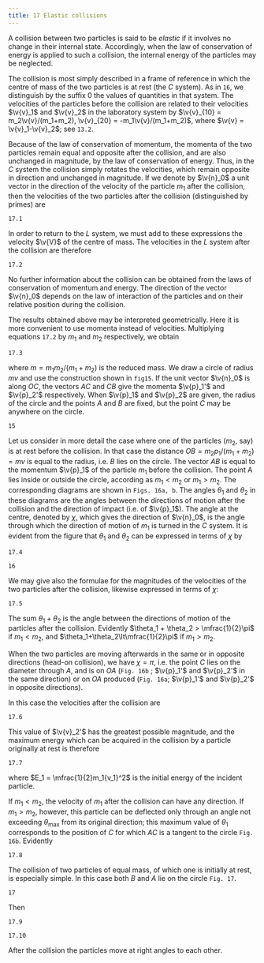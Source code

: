```yaml
---
title: 17 Elastic collisions
---
```


A collision between two particles is said to be *elastic* if it involves no change in their internal state. Accordingly, when the law of conservation of energy is applied to such a collision, the internal energy of the particles may be neglected.

The collision is most simply described in a frame of reference in which the centre of mass of the two particles is at rest (the $C$ system). As in `16`, we distinguish by the suffix $0$ the values of quantities in that system. The velocities of the particles before the collision are related to their velocities $\v{v}_1$ and $\v{v}_2$ in the laboratory system by $\v{v}_{10} = m_2\v{v}/(m_1+m_2), \v{v}_{20} = -m_1\v{v}/(m_1+m_2)$, where $\v{v} = \v{v}_1-\v{v}_2$; see `13.2`.

Because of the law of conservation of momentum, the momenta of the two particles remain equal and opposite after the collision, and are also unchanged in magnitude, by the law of conservation of energy. Thus, in the $C$ system the collision simply rotates the velocities, which remain opposite in direction and unchanged in magnitude. If we denote by $\v{n}_0$ a unit vector in the direction of the velocity of the particle $m_1$ after the collision, then the velocities of the two particles after the collision (distinguished by primes) are

```load
17.1
```

In order to return to the $L$ system, we must add to these expressions the velocity $\v{V}$ of the centre of mass. The velocities in the $L$ system after the collision are therefore

```load
17.2
```

No further information about the collision can be obtained from the laws of conservation of momentum and energy. The direction of the vector $\v{n}_0$ depends on the law of interaction of the particles and on their relative position during the collision.

The results obtained above may be interpreted geometrically. Here it is more convenient to use momenta instead of velocities. Multiplying equations `17.2` by $m_1$ and $m_2$ respectively, we obtain

```load
17.3
```

where $m = m_1m_2/(m_1+m_2)$ is the reduced mass. We draw a circle of radius $mv$ and use the construction shown in `fig15`. If the unit vector $\v{n}_0$ is along $OC$, the vectors $AC$ and $CB$ give the momenta $\v{p}_1'$ and $\v{p}_2'$ respectively.  When $\v{p}_1$ and $\v{p}_2$ are given, the radius of the circle and the points $A$ and $B$ are fixed, but the point $C$ may be anywhere on the circle.

```fig
15
```

Let us consider in more detail the case where one of the particles ($m_2$, say) is at rest before the collision. In that case the distance $OB = m_2p_1/(m_1+m_2) = mv$ is equal to the radius, i.e. $B$ lies on the circle. The vector $AB$ is equal to the momentum $\v{p}_1$ of the particle $m_1$ before the collision. The point A lies inside or outside the circle, according as $m_1\lt m_2$ or $m_1\gt m_2$. The corresponding diagrams are shown in `Figs. 16a, b`. The angles $\theta_1$ and $\theta_2$ in these diagrams are the angles between the directions of motion after the collision and the direction of impact (i.e. of $\v{p}_1$). The angle at the centre, denoted by $\chi$, which gives the direction of $\v{n}_0$, is the angle through which the direction of motion of $m_1$ is turned in the $C$ system. It is evident from the figure that $\theta_1$ and $\theta_2$ can be expressed in terms of $\chi$ by

```load
17.4
```

```fig
16
```

We may give also the formulae for the magnitudes of the velocities of the two particles after the collision, likewise expressed in terms of $\chi$:

```load
17.5
```

The sum $\theta_1 + \theta_2$ is the angle between the directions of motion of the particles after the collision. Evidently $\theta_1 + \theta_2 > \mfrac{1}{2}\pi$ if $m_1\lt m_2$, and $\theta_1+\theta_2\lt\mfrac{1}{2}\pi$ if $m_1\gt m_2$.

When the two particles are moving afterwards in the same or in opposite directions (head-on collision), we have $\chi=\pi$, i.e. the point $C$ lies on the diameter through $A$, and is on $OA$ (`Fig. 16b` ; $\v{p}_1'$ and $\v{p}_2'$ in the same direction) or on $OA$ produced (`Fig. 16a`; $\v{p}_1'$ and $\v{p}_2'$ in opposite directions).

In this case the velocities after the collision are

```load
17.6
```

This value of $\v{v}_2'$ has the greatest possible magnitude, and the maximum energy which can be acquired in the collision by a particle originally at rest is therefore

```load
17.7
```

where $E_1 = \mfrac{1}{2}m_1{v_1}^2$ is the initial energy of the incident particle.

If $m_1\lt m_2$, the velocity of $m_1$ after the collision can have any direction.  If $m_1 > m_2$, however, this particle can be deflected only through an angle not exceeding $\theta_\max$ from its original direction; this maximum value of $\theta_1$ corresponds to the position of $C$ for which $AC$ is a tangent to the circle `Fig. 16b`. Evidently

```load
17.8
```

The collision of two particles of equal mass, of which one is initially at rest, is especially simple. In this case both $B$ and $A$ lie on the circle `Fig. 17`.

```fig
17
```

Then

```load
17.9
```
```load
17.10
```

After the collision the particles move at right angles to each other.

<!-- PROBLEM -->
<!-- Express the velocity of each particle after a collision between a moving particle (m1) and -->
<!-- another at rest (m2) in terms of their directions of motion in the $L$ system. -->
<!-- SOLUTION. From Fig. 16 we have P2' = 20B cos O2 or V2' = 2v(m/m2) cos O2. The momen- -->
<!-- tum P1' = AC is given by OC2 = AO2tp12-2AO.p cos or -->
<!-- Hence -->
<!-- for m1 > M2 the radical may have either sign, but for M2 > M1 it must be taken positive. -->
